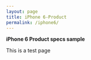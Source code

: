 ```yaml
---
layout: page
title: iPhone 6-Product
permalink: /iphone6/
---
```


**iPhone 6 Product specs sample**

This is a test page 
